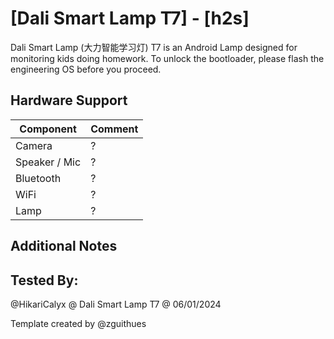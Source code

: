 # [Dali Smart Lamp T7] - [h2s]

Dali Smart Lamp (大力智能学习灯) T7 is an Android Lamp designed for monitoring kids doing homework. To unlock the bootloader, please flash the engineering OS before you proceed.

## Hardware Support

| Component                 |      Comment                                              |
|---------------------------|-----------------------------------------------------------|
| Camera                    | ?                                                         |
| Speaker / Mic             | ?                                                         |
| Bluetooth                 | ?                                                         |
| WiFi                      | ?                                                         |
| Lamp                      | ?                                                         |

## Additional Notes

## Tested By:

@HikariCalyx @ Dali Smart Lamp T7 @ 06/01/2024

Template created by @zguithues